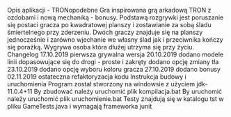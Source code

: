 Opis aplikacji - TRONopodebne
  Gra inspirowana grą arkadową TRON z ozdobami i nową mechaniką - bonusy.
  Podstawą rozgrywki jest poruszanie się postaci gracza po kwadratowej planszy i zostawianie za sobą śladu śmiertelnego przy zderzeniu.
  Dwóch graczy znajduje się na planszy jednocześnie i zarówno wjechanie we własny ślad jak i przeciwnika kończy się porażką.
  Wygrywa osoba która dłużej utrzyma się przy życiu.
Changelog
  17.10.2019
    pierwsza grywalna wersja
  20.10.2019
    dodano modele linii dopasowujące się do drogi - proste i zakręty
    dodano opcję zmiany tła
  23.10.2019
    dodano opcję wyboru koloru gracza
  27.10.2019
    dodano bonusy
  02.11.2019
    ostateczna refaktoryzacja kodu
Instrukcja budowy i uruchomienia
  Program został stworzony na windowsie z użyciem jdk-11.0.4+11
  By zbudować należy uruchomić plik kompilacja.bat
  By uruchomić należy uruchomić plik uruchomienie.bat
  Testy znajdują się w katalogu tst w pliku GameTests.java i wymagają frameworka junit
